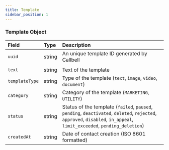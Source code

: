 ```yaml
---
title: Template
sidebar_position: 1
---
```


### Template Object

| Field          | Type   | Description                                                 |
| :------------- | :----- | :---------------------------------------------------------- |
| `uuid`         | string | An unique template ID generated by Callbell                 |
|                |
| `text`         | string | Text of the template                                        |
| `templateType` | string | Type of the template (`text`, `image`, `video`, `document`) |
| `category`     | string | Category of the template (`MARKETING`, `UTILITY`) |
| `status`       | string | Status of the template (`failed`, `paused`, `pending`, `deactivated`, `deleted`, `rejected`, `approved`, `disabled`, `in_appeal`, `limit_exceeded`, `pending_deletion`) |
| `createdAt`    | string | Date of contact creation (ISO 8601 formatted)               |
